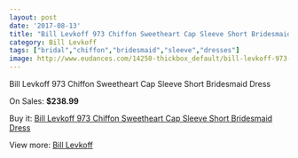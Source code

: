 ```yaml
---
layout: post
date: '2017-08-13'
title: "Bill Levkoff 973 Chiffon Sweetheart Cap Sleeve Short Bridesmaid Dress"
category: Bill Levkoff
tags: ["bridal","chiffon","bridesmaid","sleeve","dresses"]
image: http://www.eudances.com/14250-thickbox_default/bill-levkoff-973-chiffon-sweetheart-cap-sleeve-short-bridesmaid-dress.jpg
---
```

Bill Levkoff 973 Chiffon Sweetheart Cap Sleeve Short Bridesmaid Dress

On Sales: **$238.99**
<a href="https://www.eudances.com/en/bill-levkoff/4279-bill-levkoff-973-chiffon-sweetheart-cap-sleeve-short-bridesmaid-dress.html"><amp-img layout="responsive" width="600" height="600" src="//www.eudances.com/14250-thickbox_default/bill-levkoff-973-chiffon-sweetheart-cap-sleeve-short-bridesmaid-dress.jpg" alt="Bill Levkoff 973 Chiffon Sweetheart Cap Sleeve Short Bridesmaid Dress 0" /></a>
<a href="https://www.eudances.com/en/bill-levkoff/4279-bill-levkoff-973-chiffon-sweetheart-cap-sleeve-short-bridesmaid-dress.html"><amp-img layout="responsive" width="600" height="600" src="//www.eudances.com/14253-thickbox_default/bill-levkoff-973-chiffon-sweetheart-cap-sleeve-short-bridesmaid-dress.jpg" alt="Bill Levkoff 973 Chiffon Sweetheart Cap Sleeve Short Bridesmaid Dress 1" /></a>
<a href="https://www.eudances.com/en/bill-levkoff/4279-bill-levkoff-973-chiffon-sweetheart-cap-sleeve-short-bridesmaid-dress.html"><amp-img layout="responsive" width="600" height="600" src="//www.eudances.com/14252-thickbox_default/bill-levkoff-973-chiffon-sweetheart-cap-sleeve-short-bridesmaid-dress.jpg" alt="Bill Levkoff 973 Chiffon Sweetheart Cap Sleeve Short Bridesmaid Dress 2" /></a>
<a href="https://www.eudances.com/en/bill-levkoff/4279-bill-levkoff-973-chiffon-sweetheart-cap-sleeve-short-bridesmaid-dress.html"><amp-img layout="responsive" width="600" height="600" src="//www.eudances.com/14251-thickbox_default/bill-levkoff-973-chiffon-sweetheart-cap-sleeve-short-bridesmaid-dress.jpg" alt="Bill Levkoff 973 Chiffon Sweetheart Cap Sleeve Short Bridesmaid Dress 3" /></a>

Buy it: [Bill Levkoff 973 Chiffon Sweetheart Cap Sleeve Short Bridesmaid Dress](https://www.eudances.com/en/bill-levkoff/4279-bill-levkoff-973-chiffon-sweetheart-cap-sleeve-short-bridesmaid-dress.html "Bill Levkoff 973 Chiffon Sweetheart Cap Sleeve Short Bridesmaid Dress")

View more: [Bill Levkoff](https://www.eudances.com/en/57-bill-levkoff "Bill Levkoff")